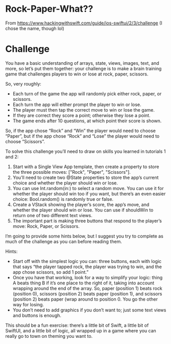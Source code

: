 # Rock-Paper-What??

From https://www.hackingwithswift.com/guide/ios-swiftui/2/3/challenge
(I chose the name, though lol)

# Challenge
You have a basic understanding of arrays, state, views, images, text, and more, so let’s put them together: your challenge is to make a brain training game that challenges players to win or lose at rock, paper, scissors.

So, very roughly:

* Each turn of the game the app will randomly pick either rock, paper, or scissors.
* Each turn the app will either prompt the player to win or lose.
* The player must then tap the correct move to win or lose the game.
* If they are correct they score a point; otherwise they lose a point.
* The game ends after 10 questions, at which point their score is shown.

So, if the app chose “Rock” and “Win” the player would need to choose “Paper”, but if the app chose “Rock” and “Lose” the player would need to choose “Scissors”.

To solve this challenge you’ll need to draw on skills you learned in tutorials 1 and 2:

1. Start with a Single View App template, then create a property to store the three possible moves: ["Rock", "Paper", "Scissors"].
2. You’ll need to create two @State properties to store the app’s current choice and whether the player should win or lose.
3. You can use Int.random(in:) to select a random move. You can use it for whether the player should win too if you want, but there’s an even easier choice: Bool.random() is randomly true or false.
4. Create a VStack showing the player’s score, the app’s move, and whether the player should win or lose. You can use if shouldWin to return one of two different text views.
5. The important part is making three buttons that respond to the player’s move: Rock, Paper, or Scissors.

I’m going to provide some hints below, but I suggest you try to complete as much of the challenge as you can before reading them.

Hints:

* Start off with the simplest logic you can: three buttons, each with logic that says “the player tapped rock, the player was trying to win, and the app chose scissors, so add 1 point.”
* Once you have that working, look for a way to simplify your logic: thing A beats thing B if it’s one place to the right of it, taking into account wrapping around the end of the array. So, paper (position 1) beats rock (position 0), scissors (position 2) beats paper (position 1), and scissors (position 2) beats paper (wrap around to position 0. You go the other way for losing.
* You don’t need to add graphics if you don’t want to; just some text views and buttons is enough.

This should be a fun exercise: there’s a little bit of Swift, a little bit of SwiftUI, and a little bit of logic, all wrapped up in a game where you can really go to town on theming you want to.
